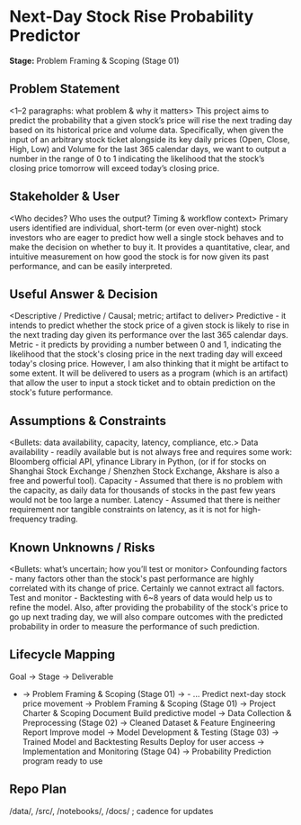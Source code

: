 # Next-Day Stock Rise Probability Predictor

**Stage:** Problem Framing & Scoping (Stage 01) 

## Problem Statement 
<1–2 paragraphs: what problem & why it matters> 
This project aims to predict the probability that a given stock’s price will rise the next trading day based on its historical price and volume data. Specifically, when given the input of an arbitrary stock ticket alongside its key daily prices (Open, Close, High, Low) and Volume for the last 365 calendar days, we want to output a number in the range of 0 to 1 indicating the likelihood that the stock’s closing price tomorrow will exceed today’s closing price.

## Stakeholder & User
<Who decides? Who uses the output? Timing & workflow context> 
Primary users identified are individual, short-term (or even over-night) stock investors who are eager to predict how well a single stock behaves and to make the decision on whether to buy it. It provides a quantitative, clear, and intuitive measurement on how good the stock is for now given its past performance, and can be easily interpreted.

## Useful Answer & Decision 
<Descriptive / Predictive / Causal; metric; artifact to deliver> 
Predictive - it intends to predict whether the stock price of a given stock is likely to rise in the next trading day given its performance over the last 365 calendar days.
Metric - it predicts by providing a number between 0 and 1, indicating the likelihood that the stock's closing price in the next trading day will exceed today's closing price. However, I am also thinking that it might be artifact to some extent. It will be delivered to users as a program (which is an artifact) that allow the user to input a stock ticket and to obtain prediction on the stock's future performance.

## Assumptions & Constraints 
<Bullets: data availability, capacity, latency, compliance, etc.> 
Data availability - readily available but is not always free and requires some work: Bloomberg official API, yfinance Library in Python, (or if for stocks on Shanghai Stock Exchange / Shenzhen Stock Exchange, Akshare is also a free and powerful tool).
Capacity - Assumed that there is no problem with the capacity, as daily data for thousands of stocks in the past few years would not be too large a number.
Latency - Assumed that there is neither requirement nor tangible constraints on latency, as it is not for high-frequency trading.

## Known Unknowns / Risks 
<Bullets: what’s uncertain; how you’ll test or monitor> 
Confounding factors - many factors other than the stock's past performance are highly correlated with its change of price. Certainly we cannot extract all factors.
Test and monitor - Backtesting with 6~8 years of data would help us to refine the model. Also, after providing the probability of the stock's price to go up next trading day, we will also compare outcomes with the predicted probability in order to measure the performance of such prediction.

## Lifecycle Mapping 
Goal → Stage → Deliverable 
- <Goal A> → Problem Framing & Scoping (Stage 01) → <Deliverable X> - ... 
Predict next-day stock price movement​​ → Problem Framing & Scoping (Stage 01) → Project Charter & Scoping Document
​​Build predictive model​​ → Data Collection & Preprocessing (Stage 02) → Cleaned Dataset & Feature Engineering Report
Improve model​​ → Model Development & Testing (Stage 03) → Trained Model and Backtesting Results
Deploy for user access​​ → Implementation and Monitoring (Stage 04) → Probability Prediction program ready to use

## Repo Plan 
/data/, /src/, /notebooks/, /docs/ ; cadence for updates 
